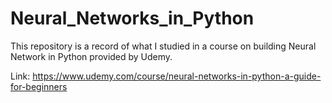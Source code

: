 # Neural_Networks_in_Python

This repository is a record of what I studied in a course on building Neural Network in Python provided by Udemy.

Link: https://www.udemy.com/course/neural-networks-in-python-a-guide-for-beginners
